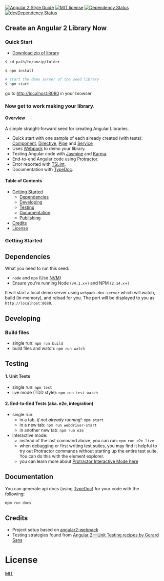 [![Angular 2 Style Guide](https://mgechev.github.io/angular2-style-guide/images/badge.svg)](https://github.com/mgechev/angular2-style-guide)
[![MIT license](http://img.shields.io/badge/license-MIT-brightgreen.svg)](http://opensource.org/licenses/MIT)
[![Dependency Status](https://david-dm.org/preboot/angular-library-seed/status.svg)](https://david-dm.org/preboot/angular-library-seed#info=dependencies) [![devDependency Status](https://david-dm.org/preboot/angular-library-seed/dev-status.svg)](https://david-dm.org/preboot/angular-library-seed#info=devDependencies)

## Create an Angular 2 Library Now

### Quick Start

* [Download zip of library](https://github.com/preboot/angular-library-seed/archive/master.zip)

```bash
$ cd path/to/unzip/folder

$ npm install

# start the demo server of the seed library
$ npm start
```
go to [http://localhost:8080](http://localhost:8080) in your browser.

### Now get to work making your library.

#### Overview

A simple straight-forward seed for creating Angular Libraries.

* Quick start with one sample of each already created (with tests): [Component](https://github.com/preboot/angular-library-seed/blob/master/src/app/components/sample.component.ts), [Directive](https://github.com/preboot/angular-library-seed/blob/master/src/app/directives/sample.directive.ts), [Pipe](https://github.com/preboot/angular-library-seed/blob/master/src/app/pipes/sample.pipe.ts) and [Service](https://github.com/preboot/angular-library-seed/blob/master/src/app/services/sample.service.ts)
* Uses [Webpack](http://webpack.github.io/) to demo your library.
* Testing Angular code with [Jasmine](http://jasmine.github.io/) and [Karma](http://karma-runner.github.io/).
* End-to-end Angular code using [Protractor](https://angular.github.io/protractor/).
* Error reported with [TSLint](http://palantir.github.io/tslint/).
* Documentation with [TypeDoc](http://typedoc.io/).

#### Table of Contents

* [Getting Started](#getting-started)
    * [Dependencies](#dependencies)
    * [Developing](#developing)
    * [Testing](#testing)
    * [Documentation](#documentation)
    * [Publishing](https://github.com/preboot/angular-library-seed/blob/master/PUBLISHING.md)
* [Credits](#credits)
* [License](#license)

### Getting Started

## Dependencies

What you need to run this seed:
* `node` and `npm` (Use [NVM](https://github.com/creationix/nvm))
* Ensure you're running Node (`v4.1.x`+) and NPM (`2.14.x`+)

It will start a local demo server using `webpack-dev-server` which will watch, build (in-memory), and reload for you. The port will be displayed to you as `http://localhost:8080`.

## Developing

### Build files

* single run: `npm run build`
* build files and watch: `npm run watch`

## Testing

#### 1. Unit Tests

* single run: `npm test`
* live mode (TDD style): `npm run test-watch`

#### 2. End-to-End Tests (aka. e2e, integration)

* single run:
  * in a tab, *if not already running!*: `npm start`
  * in a new tab: `npm run webdriver-start`
  * in another new tab: `npm run e2e`
* interactive mode:
  * instead of the last command above, you can run: `npm run e2e-live`
  * when debugging or first writing test suites, you may find it helpful to try out Protractor commands without starting up the entire test suite. You can do this with the element explorer.
  * you can learn more about [Protractor Interactive Mode here](https://github.com/angular/protractor/blob/master/docs/debugging.md#testing-out-protractor-interactively)

## Documentation

You can generate api docs (using [TypeDoc](http://typedoc.io/)) for your code with the following:
```bash
npm run docs
```

## Credits

* Project setup based on [angular2-webpack](https://github.com/preboot/angular2-webpack)
* Testing strategies found from [Angular 2 — Unit Testing recipes by Gerard Sans](https://medium.com/google-developer-experts/angular-2-unit-testing-with-jasmine-defe20421584)

# License

[MIT](/LICENSE)

